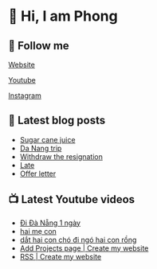 # 👋 Hi, I am Phong

## 🔗 Follow me

[Website](https://phongever.xyz "Website")

[Youtube](https://www.youtube.com/@phongever "Youtube")

[Instagram](https://www.instagram.com/phongever "Instagram")

## 📝 Latest blog posts

<!-- BLOG-POST-LIST:START -->
- [Sugar cane juice](https://phongever.xyz/blog/sugar-cane-juice/)
- [Da Nang trip](https://phongever.xyz/blog/da-nang-trip-1/)
- [Withdraw the resignation](https://phongever.xyz/blog/withdraw-the-resignation/)
- [Late](https://phongever.xyz/blog/late-1/)
- [Offer letter](https://phongever.xyz/blog/offer-letter/)
<!-- BLOG-POST-LIST:END -->

## 📺 Latest Youtube videos

<!-- YOUTUBE-VIDEO-LIST:START -->
- [Đi Đà Nẵng 1 ngày](https://www.youtube.com/watch?v=WB6lnUD6ncg)
- [hai mẹ con](https://www.youtube.com/watch?v=06TigPu9Sjk)
- [dắt hai con chó đi ngó hai con rồng](https://www.youtube.com/watch?v=K2SQ69C_BkI)
- [Add Projects page | Create my website](https://www.youtube.com/watch?v=iB5EPES5H6o)
- [RSS | Create my website](https://www.youtube.com/watch?v=YZAYeKO5rEY)
<!-- YOUTUBE-VIDEO-LIST:END -->
